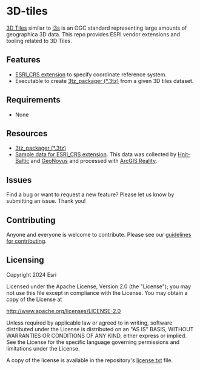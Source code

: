 # 3D-tiles

[3D Tiles](https://www.ogc.org/standard/3dtiles/) similar to [i3s](https://www.ogc.org/standard/i3s/) is an OGC standard representing large amounts of geographica 3D data. This repo provides ESRI vendor extensions and tooling related to 3D Tiles.

## Features

- [ESRI_CRS extension](./ESRI_CRS/Esri_crs_extension.md) to specify coordinate reference system.
- Executable to create [3tz_packager (\*.3tz)](./3tz_packager/3tz_packager_ReadMe.md) from a given 3D tiles dataset.

## Requirements

- None

## Resources

- [3tz_packager (\*.3tz)](./3tz_packager/3tz_packager_ReadMe.md)
- [Sample data for ESRI_CRS extension](https://tiles.arcgis.com/tiles/HjGkPojhRLJzlfAa/arcgis/rest/services/Trakai_Island_Castle/3DTilesServer/tileset.json). This data was collected by [Hnit-Baltic](https://www.gisbaltic.eu/en-gb/home) and [GeoNovus](https://www.geonovus.lt/) and processed with [ArcGIS Reality](https://www.esri.com/en-us/arcgis/products/arcgis-reality/overview).

## Issues

Find a bug or want to request a new feature? Please let us know by submitting an issue. Thank you!

## Contributing

Anyone and everyone is welcome to contribute. Please see our [guidelines for contributing](https://github.com/esri/contributing).

## Licensing

Copyright 2024 Esri

Licensed under the Apache License, Version 2.0 (the "License");
you may not use this file except in compliance with the License.
You may obtain a copy of the License at

http://www.apache.org/licenses/LICENSE-2.0

Unless required by applicable law or agreed to in writing, software
distributed under the License is distributed on an "AS IS" BASIS,
WITHOUT WARRANTIES OR CONDITIONS OF ANY KIND, either express or implied.
See the License for the specific language governing permissions and
limitations under the License.

A copy of the license is available in the repository's [license.txt](./license.txt) file.
